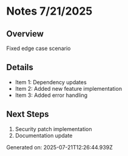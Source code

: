 # Notes 7/21/2025

## Overview
Fixed edge case scenario

## Details
- Item 1: Dependency updates
- Item 2: Added new feature implementation
- Item 3: Added error handling

## Next Steps
1. Security patch implementation
2. Documentation update

Generated on: 2025-07-21T12:26:44.939Z
